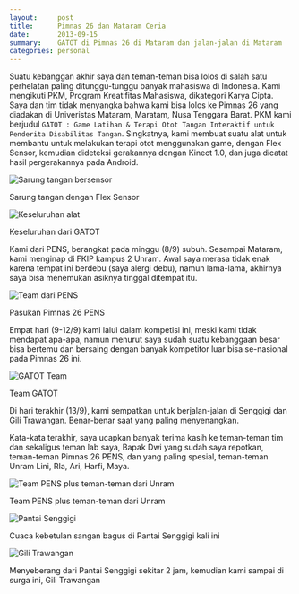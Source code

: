 ```yaml
---
layout:     post
title:      Pimnas 26 dan Mataram Ceria
date:       2013-09-15
summary:    GATOT di Pimnas 26 di Mataram dan jalan-jalan di Mataram
categories: personal
---
```


Suatu kebanggan akhir saya dan teman-teman bisa lolos di salah satu perhelatan paling ditunggu-tunggu banyak mahasiswa di Indonesia. Kami mengikuti PKM, Program Kreatifitas Mahasiswa, dikategori Karya Cipta. Saya dan tim tidak menyangka bahwa kami bisa lolos ke Pimnas 26 yang diadakan di Univeristas Mataram, Maratam, Nusa Tenggara Barat. PKM kami berjudul `GATOT : Game Latihan & Terapi Otot Tangan Interaktif untuk Penderita Disabilitas Tangan`. Singkatnya, kami membuat suatu alat untuk membantu untuk melakukan terapi otot menggunakan game, dengan Flex Sensor, kemudian dideteksi gerakannya dengan Kinect 1.0, dan juga dicatat hasil pergerakannya pada Android.

![Sarung tangan bersensor](//sapikuda.com/images/posts/2013-09-15-pimnas-26-dan-mataram-ceria/IMAG0143.jpg)

Sarung tangan dengan Flex Sensor

![Keseluruhan alat](//sapikuda.com/images/posts/2013-09-15-pimnas-26-dan-mataram-ceria/IMAG0732.jpg)

Keseluruhan dari GATOT

Kami dari PENS, berangkat pada minggu (8/9) subuh. Sesampai Mataram, kami menginap di FKIP kampus 2 Unram. Awal saya merasa tidak enak karena tempat ini berdebu (saya alergi debu), namun lama-lama, akhirnya saya bisa menemukan asiknya tinggal ditempat itu.

![Team dari PENS](//sapikuda.com/images/posts/2013-09-15-pimnas-26-dan-mataram-ceria/DSC00250.JPG)

Pasukan Pimnas 26 PENS

Empat hari (9-12/9) kami lalui dalam kompetisi ini, meski kami tidak mendapat apa-apa, namun menurut saya sudah suatu kebanggaan besar bisa bertemu dan bersaing dengan banyak kompetitor luar bisa se-nasional pada Pimnas 26 ini.

![GATOT Team](//sapikuda.com/images/posts/2013-09-15-pimnas-26-dan-mataram-ceria/tim.jpg)

Team GATOT

Di hari terakhir (13/9), kami sempatkan untuk berjalan-jalan di Senggigi dan Gili Trawangan. Benar-benar saat yang paling menyenangkan.

Kata-kata terakhir, saya ucapkan banyak terima kasih ke teman-teman tim dan sekaligus teman lab saya, Bapak Dwi yang sudah saya repotkan, teman-teman Pimnas 26 PENS, dan yang paling spesial, teman-teman Unram Lini, RIa, Ari, Harfi, Maya.

![Team PENS plus teman-teman dari Unram](//sapikuda.com/images/posts/2013-09-15-pimnas-26-dan-mataram-ceria/IMAG0885.jpg)

Team PENS plus teman-teman dari Unram

![Pantai Senggigi](//sapikuda.com/images/posts/2013-09-15-pimnas-26-dan-mataram-ceria/IMG_20130913_170342.jpg)

Cuaca kebetulan sangan bagus di Pantai Senggigi kali ini

![Gili Trawangan](//sapikuda.com/images/posts/2013-09-15-pimnas-26-dan-mataram-ceria/IMG_0350.JPG)

Menyeberang dari Pantai Senggigi sekitar 2 jam, kemudian kami sampai di surga ini, Gili Trawangan